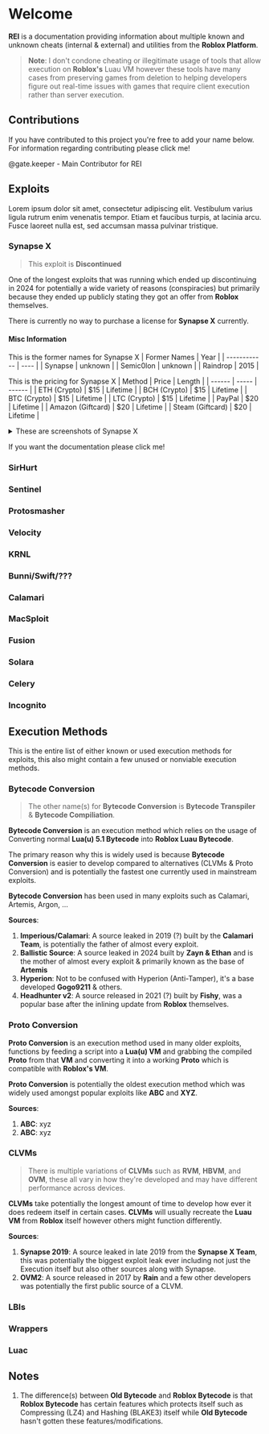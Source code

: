 # Welcome
**REI** is a documentation providing information about multiple known and unknown cheats (internal & external) and utilities from the **Roblox Platform**.

> **Note**: I don't condone cheating or illegitimate usage of tools that allow execution on **Roblox's** Luau VM however these tools have many cases from preserving games from deletion to helping developers figure out real-time issues with games that require client execution rather than server execution.


## Contributions
If you have contributed to this project you're free to add your name below.
For information regarding contributing please click me!

@gate.keeper - Main Contributor for REI


## Exploits
Lorem ipsum dolor sit amet, consectetur adipiscing elit. Vestibulum varius ligula rutrum enim venenatis tempor. Etiam et faucibus turpis, at lacinia arcu. Fusce laoreet nulla est, sed accumsan massa pulvinar tristique.


### Synapse X
> This exploit is **Discontinued**

One of the longest exploits that was running which ended up discontinuing in 2024 for potentially a wide variety of reasons (conspiracies) but primarily because they ended up publicly stating they got an offer from **Roblox** themselves.

There is currently no way to purchase a license for **Synapse X** currently.


#### Misc Information

This is the former names for Synapse X
| Former Names | Year |
| ------------ | ---- |
| Synapse | unknown |
| Semic0lon | unknown |
| Raindrop | 2015 |

This is the pricing for Synapse X
| Method | Price | Length |
| ------ | ----- | ------ | 
| ETH (Crypto) | $15 | Lifetime |
| BCH (Crypto) | $15 | Lifetime |
| BTC (Crypto) | $15 | Lifetime |
| LTC (Crypto) | $15 | Lifetime |
| PayPal | $20 | Lifetime |
| Amazon (Giftcard) | $20 | Lifetime |
| Steam (Giftcard) | $20 | Lifetime |

<details>
<summary>These are screenshots of Synapse X</summary>
<p>Synapse X (from v1 to v2, negligible differences)</p>
<img src="https://camo.githubusercontent.com/b06035ff95360457fcc15ed4e41f7b62725421e69e8e617c977d7699c14d69b9/68747470733a2f2f692e696d6775722e636f6d2f63324b737330532e6a7067">
<p>Synapse X (Blue / v2)</p>
<h3>SOON</h3>
<p>Synapse X (v3)</p>
<img src="https://camo.githubusercontent.com/7f06748470a71775178188c9a8e70d3b0e0d424ae33bb62cd08fb5efd79b6d39/68747470733a2f2f692e696d6775722e636f6d2f6c424f625433442e706e67">
</details>

If you want the documentation please click me!


### SirHurt

### Sentinel

### Protosmasher

### Velocity

### KRNL

### Bunni/Swift/???

### Calamari

### MacSploit

### Fusion

### Solara

### Celery

### Incognito

## Execution Methods
This is the entire list of either known or used execution methods for exploits, this also might contain a few unused or nonviable execution methods.

### Bytecode Conversion
> The other name(s) for **Bytecode Conversion** is **Bytecode Transpiler** & **Bytecode Compiliation**.

**Bytecode Conversion** is an execution method which relies on the usage of Converting normal **Lua(u) 5.1 Bytecode** into **Roblox Luau Bytecode**.

The primary reason why this is widely used is because **Bytecode Conversion** is easier to develop compared to alternatives (CLVMs & Proto Conversion) and is potentially the fastest one currently used in mainstream exploits.

**Bytecode Conversion** has been used in many exploits such as Calamari, Artemis, Argon, ...

**Sources**:
1. **Imperious/Calamari**: A source leaked in 2019 (?) built by the **Calamari Team**, is potentially the father of almost every exploit. 
2. **Ballistic Source**: A source leaked in 2024  built by **Zayn & Ethan** and is the mother of almost every exploit & primarily known as the base of **Artemis**
3. **Hyperion**: Not to be confused with Hyperion (Anti-Tamper), it's a base developed **Gogo9211** & others.
4. **Headhunter v2**: A source released in 2021 (?) built by **Fishy**, was a popular base after the inlining update from **Roblox** themselves.


### Proto Conversion
**Proto Conversion** is an execution method used in many older exploits, functions by feeding a script into a **Lua(u) VM** and grabbing the compiled **Proto** from that **VM** and converting it into a working **Proto** which is compatible with **Roblox's VM**.

**Proto Conversion** is potentially the oldest execution method which was widely used amongst popular exploits like **ABC** and **XYZ**.

**Sources**:
1. **ABC**: xyz
2. **ABC**: xyz

### CLVMs
> There is multiple variations of **CLVMs** such as **RVM**, **HBVM**, and **OVM**, these all vary in how they're developed and may have different performance across devices.

**CLVMs** take potentially the longest amount of time to develop how ever it does redeem itself in certain cases. **CLVMs** will usually recreate the **Luau VM** from **Roblox** itself however others might function differently.

**Sources**:
1. **Synapse 2019**: A source leaked in late 2019 from the **Synapse X Team**, this was potentially the biggest exploit leak ever including not just the Execution itself but also other sources along with Synapse.
2. **OVM2**: A source released in 2017 by **Rain** and a few other developers was potentially the first public source of a CLVM.


### LBIs



### Wrappers



### Luac



## Notes
1. The difference(s) between **Old Bytecode** and **Roblox Bytecode** is that **Roblox Bytecode** has certain features which protects itself such as Compressing (LZ4) and Hashing (BLAKE3) itself while **Old Bytecode** hasn't gotten these features/modifications.
